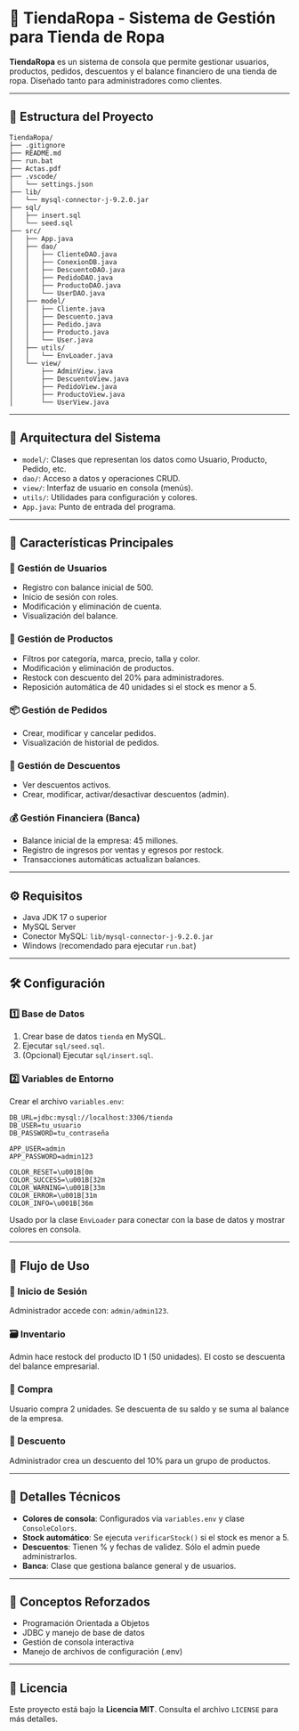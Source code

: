 
# 👚 TiendaRopa - Sistema de Gestión para Tienda de Ropa

**TiendaRopa** es un sistema de consola que permite gestionar usuarios, productos, pedidos, descuentos y el balance financiero de una tienda de ropa. Diseñado tanto para administradores como clientes.

---

## 📁 Estructura del Proyecto

```
TiendaRopa/
├── .gitignore
├── README.md
├── run.bat
├── Actas.pdf
├── .vscode/
│   └── settings.json
├── lib/
│   └── mysql-connector-j-9.2.0.jar
├── sql/
│   ├── insert.sql
│   └── seed.sql
├── src/
│   ├── App.java
│   ├── dao/
│   │   ├── ClienteDAO.java
│   │   ├── ConexionDB.java
│   │   ├── DescuentoDAO.java
│   │   ├── PedidoDAO.java
│   │   ├── ProductoDAO.java
│   │   └── UserDAO.java
│   ├── model/
│   │   ├── Cliente.java
│   │   ├── Descuento.java
│   │   ├── Pedido.java
│   │   ├── Producto.java
│   │   └── User.java
│   ├── utils/
│   │   └── EnvLoader.java
│   └── view/
│       ├── AdminView.java
│       ├── DescuentoView.java
│       ├── PedidoView.java
│       ├── ProductoView.java
│       └── UserView.java
```

---

## 🧩 Arquitectura del Sistema

- `model/`: Clases que representan los datos como Usuario, Producto, Pedido, etc.
- `dao/`: Acceso a datos y operaciones CRUD.
- `view/`: Interfaz de usuario en consola (menús).
- `utils/`: Utilidades para configuración y colores.
- `App.java`: Punto de entrada del programa.

---

## 🎯 Características Principales

### 👤 Gestión de Usuarios
- Registro con balance inicial de 500.
- Inicio de sesión con roles.
- Modificación y eliminación de cuenta.
- Visualización del balance.

### 👕 Gestión de Productos
- Filtros por categoría, marca, precio, talla y color.
- Modificación y eliminación de productos.
- Restock con descuento del 20% para administradores.
- Reposición automática de 40 unidades si el stock es menor a 5.

### 📦 Gestión de Pedidos
- Crear, modificar y cancelar pedidos.
- Visualización de historial de pedidos.

### 🎁 Gestión de Descuentos
- Ver descuentos activos.
- Crear, modificar, activar/desactivar descuentos (admin).

### 💰 Gestión Financiera (Banca)
- Balance inicial de la empresa: 45 millones.
- Registro de ingresos por ventas y egresos por restock.
- Transacciones automáticas actualizan balances.

---

## ⚙️ Requisitos

- Java JDK 17 o superior
- MySQL Server
- Conector MySQL: `lib/mysql-connector-j-9.2.0.jar`
- Windows (recomendado para ejecutar `run.bat`)

---

## 🛠️ Configuración

### 1️⃣ Base de Datos
1. Crear base de datos `tienda` en MySQL.
2. Ejecutar `sql/seed.sql`.
3. (Opcional) Ejecutar `sql/insert.sql`.

### 2️⃣ Variables de Entorno

Crear el archivo `variables.env`:

```env
DB_URL=jdbc:mysql://localhost:3306/tienda
DB_USER=tu_usuario
DB_PASSWORD=tu_contraseña

APP_USER=admin
APP_PASSWORD=admin123

COLOR_RESET=\u001B[0m
COLOR_SUCCESS=\u001B[32m
COLOR_WARNING=\u001B[33m
COLOR_ERROR=\u001B[31m
COLOR_INFO=\u001B[36m
```

Usado por la clase `EnvLoader` para conectar con la base de datos y mostrar colores en consola.

---

## 🧪 Flujo de Uso

### 🔐 Inicio de Sesión
Administrador accede con: `admin/admin123`.

### 🗃️ Inventario
Admin hace restock del producto ID 1 (50 unidades). El costo se descuenta del balance empresarial.

### 🛒 Compra
Usuario compra 2 unidades. Se descuenta de su saldo y se suma al balance de la empresa.

### 🎯 Descuento
Administrador crea un descuento del 10% para un grupo de productos.

---

## 🧵 Detalles Técnicos

- **Colores de consola**: Configurados vía `variables.env` y clase `ConsoleColors`.
- **Stock automático**: Se ejecuta `verificarStock()` si el stock es menor a 5.
- **Descuentos**: Tienen % y fechas de validez. Sólo el admin puede administrarlos.
- **Banca**: Clase que gestiona balance general y de usuarios.

---

## 🧠 Conceptos Reforzados

- Programación Orientada a Objetos
- JDBC y manejo de base de datos
- Gestión de consola interactiva
- Manejo de archivos de configuración (.env)

---

## 📜 Licencia

Este proyecto está bajo la **Licencia MIT**. Consulta el archivo `LICENSE` para más detalles.
